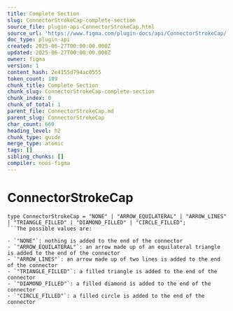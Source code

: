 ```yaml
---
title: Complete Section
slug: ConnectorStrokeCap-complete-section
source_file: plugin-api-ConnectorStrokeCap.html
source_url: 'https://www.figma.com/plugin-docs/api/ConnectorStrokeCap/'
doc_type: plugin-api
created: 2025-06-27T00:00:00.000Z
updated: 2025-06-27T00:00:00.000Z
owner: figma
version: 1
content_hash: 2e4155d794ac0555
token_count: 189
chunk_title: Complete Section
chunk_slug: ConnectorStrokeCap-complete-section
chunk_index: 0
chunk_of_total: 1
parent_file: ConnectorStrokeCap.md
parent_slug: ConnectorStrokeCap
char_count: 660
heading_level: h2
chunk_type: guide
merge_type: atomic
tags: []
sibling_chunks: []
compiler: noos-figma
---
```


# ConnectorStrokeCap

```
type ConnectorStrokeCap = "NONE" | "ARROW_EQUILATERAL" | "ARROW_LINES" | "TRIANGLE_FILLED" | "DIAMOND_FILLED" | "CIRCLE_FILLED";
```The possible values are:

- `"NONE"`: nothing is added to the end of the connector
- `"ARROW_EQUILATERAL"`: an arrow made up of an equilateral triangle is added to the end of the connector
- `"ARROW_LINES"`: an arrow made up of two lines is added to the end of the connector
- `"TRIANGLE_FILLED"`: a filled triangle is added to the end of the connector
- `"DIAMOND_FILLED"`: a filled diamond is added to the end of the connector
- `"CIRCLE_FILLED"`: a filled circle is added to the end of the connector
